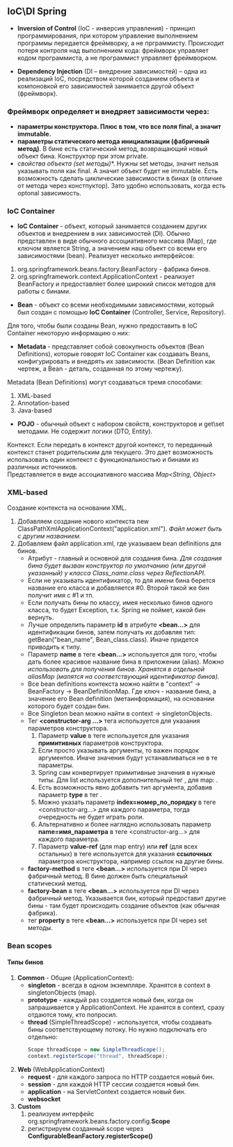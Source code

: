 ## IoC\DI Spring

 - **Inversion of Control** (IoC - инверсия управления) - принцип программирования, при котором управление выполнением программы передается фреймворку, а не прграммисту. Происходит потеря контроля над выполнением кода: фреймворк управляет кодом программиста, а не программист управляет фреймворком.

 - **Dependency Injection** (DI – внедрение зависимостей) – одна из реализаций IoC, посредством которой созданием объекта и компоновкой его зависимостей занимается другой объект (фреймворк).

### Фреймворк определяет и внедряет зависимости через:
 - **параметры конструктора. Плюс в том, что все поля final, а значит immutable.**
 - **параметры статического метода инициализации (фабричный метод)**. В бине есть статический метод, возвращающий новый объект бина. Конструктор при этом private.
 - **свойства объекта (set* методы)**. Нужны set методы, значит нельзя указывать поля как final. А значит объект будет не immutable. Есть возможность сделать циклические зависимости в бинах (в отличие от метода через констпуктор). Зато удобно использовать, когда есть optonal зависимость.
### IoC Container
 - **IoC Container** - объект, который занимается созданием других объектов и внедрением в них зависимостей (DI). Обычно представлен в виде обычного ассоциативного массива (Map), где ключом является String, а значением наш объект со всеми его зависимостями (bean). Реализует несколько интерфейсов:
1. org.springframework.beans.factory.BeanFactory - фабрика бинов.
2. org.springframework.context.ApplicationContext - реализует BeanFactory и предоставляет более широкий список методов для работы с бинами.
 - **Bean** - объект со всеми необходимыми зависимостями, который был создан с помощью **IoC Container** (Controller, Service, Repository).  

Для того, чтобы были созданы Bean, нужно предоставить в IoC Container некоторую информацию о них:
 - **Metadata** - представляет собой совокупность объектов (Bean Definitions), которые говорят IoC Container как создавать Beans, конфигурировать и внедрять их зависимости. (Bean Definition как чертеж, а Bean - деталь, созданная по этому чертежу).  

Metadata (Bean Definitions) могут создаваться тремя способами:
1. XML-based
2. Annotation-based
3. Java-based
 - **POJO** - обычный объект с набором свойств, конструкторов и get\set методами. Не содержит логики (DTO, Entity).

Контекст.
Если передать в контекст другой контекст, то переданный контекст станет родительским для текущего. Это дает возможность использовать один контекст с функциональностью и бинами из различных источников.  
Представляется в виде ассоциативного массива *Map<String, Object>*
### XML-based
Создание контекста на основании XML.
1. Добавляем создание нового контекста new ClassPathXmlApplicationContext("application.xml"). *Файл может быть с другим названием.*
2. Добавляем файл application.xml, где указываем bean definitions для бинов.
   - Атрибут **<bean class="Class_name.class">** - главный и основной для создания бина. *Для создания бина будет вызван конструктор по умолчанию (или другой указанный) у класса Class_name.class через ReflectionAPI*.
   - Если не указывать идентификатор, то для имени бина берется название его класса и добавляется #0. Второй такой же бин получит имя с #1 и тп.
   - Если получать бины по классу, имея несколько бинов одного класса, то будет Exception, т.к. Spring не поймет, какой бин вернуть. 
   - Лучше определить параметр **id** в атрибуте **<bean...>** для идентификации бинов, затем получать их добавляя тип: getBean("bean_name", Bean_class.class). Иначе придется приводить к типу.
   - Параметр **name** в теге **<bean...>** используется для того, чтобы дать более красивое название бина в приложении (alias). *Можно использовать для получения бинов. Хранятся в отдельной aliasMap (мапятся на соответствующий идентификатор бинов).*
   - Все bean definitions контекста можно найти в "context" -> BeanFactory -> BeanDefinitionMap. Где ключ - название бина, а значение его Bean definition (метаинформация), на основании которого будет создан бин.
   - Все Singleton bean можно найти в context -> singletonObjects.
   - Тег **<constructor-arg ...>** тега используется для указания параметров конструктора.
     1. Параметр **value** в теге <constructor-arg> используется для указания **примитивных** параметров конструктора.
     2. Если просто указывать аргументы, то важен порядок аргументов. Иначе значения будут устанавливаться не в те параметры.
     3. Spring сам конвертирует примитивные значения в нужные типы. Для list используется дополнительный тег **<list><value>**, для map: **<map><entry>**.
     4. Есть возможность явно добавить тип аргумента, добавив параметр **type** в тег <constructor-arg>.
     5. Можно указать параметр **index=номер_по_порядку** в теге <constructor-arg...> для каждого параметра, тогда очередность не будет играть роли.
     6. Альтернативно и более наглядно использовать параметр **name=имя_параметра** в теге <constructor-arg...> для каждого параметра.
     7. Параметр **value-ref** (для map entry) или **ref** (для всех остальных) в теге <constructor-arg> используется для указания **ссылочных** параметров конструктора, например ссылок на другие бины.
   - **factory-method** в теге **<bean...>** используется при DI через фабричный метод. В бине должен быть специальный статический метод.
   - **factory-bean** в теге **<bean...>** используется при DI через фабричный метод. Указывается бин, который предоставит другие бины - там будет происходить создание объектов (как обычная фабрика).
   - тег **property** в теге **<bean...>** используется при DI через set методы.

### Bean scopes  
#### Типы бинов
1. **Common** - Общие (ApplicationContext):
    - **singleton** - всегда в одном экземпляре. Хранятся в context в singletonObjects (map).
    - **prototype** - каждый раз создается новый бин, когда он запрашивается у ApplicationContext. Не хранятся в context, сразу отдаются тому, кто попросил.
    - **thread** (SimpleThreadScope) - используется, чтобы создавать бины соответствующему потоку. Но нужно подключать его отдельно:  
        ```java 
        Scope threadScope = new SimpleThreadScope();
        context.registerScope("thread", threadScope);
        ```
2. **Web** (WebApplicationContext)
    - **request** - для каждого запроса по HTTP создается новый бин.
    - **session** - для каждой HTTP сессии создается новый бин.
    - **application** - на ServletContext создается новый бин.
    - **websocket**
3. **Custom**
    1. реализуем интерфейс org.springframework.beans.factory.config.**Scope**
    2. регистрируем созданный scope через **ConfigurableBeanFactory.registerScope()**